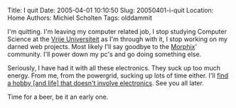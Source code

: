 Title: I quit
Date: 2005-04-01 10:10:50
Slug: 20050401-i-quit
Location: Home
Authors: Michiel Scholten
Tags: olddammit

<p>I'm quitting. I'm leaving my computer related job, I stop studying Computer Science at the <a href="http://www.cs.vu.nl/">Vrije Universiteit</a> as I'm through with it, I stop working on my darned web projects. Most likely I'll say goodbye to the <a href="http://www.morphix.org/">Morphix</a>' community. I'll power down my pc's and go doing something else.</p>

<p>Seriously, I have had it with all these electronics. They suck up too much energy. From me, from the powergrid, sucking up lots of time either. I'll <a href="http://diveintomark.org/archives/2004/10/18/exit">find a hobby [and life] that doesn't involve electronics</a>. See you all later.</p>

<p>Time for a beer, be it an early one.</p>

